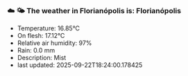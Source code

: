 ### ☁️ 🌤️  The weather in Florianópolis is: Florianópolis

- Temperature: 16.85°C
- On flesh: 17.12°C
- Relative air humidity: 97%
- Rain: 0.0 mm
- Description: Mist
- last updated: 2025-09-22T18:24:00.178425
